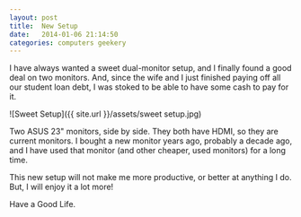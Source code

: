 ```yaml
---
layout: post
title:  New Setup
date:   2014-01-06 21:14:50
categories: computers geekery
---
```


I have always wanted a sweet dual-monitor setup, and I finally found a good deal on two monitors. And, since the wife and I just finished paying off all our student loan debt, I was stoked to be able to have some cash to pay for it. 

![Sweet Setup]({{ site.url }}/assets/sweet setup.jpg)

Two ASUS 23" monitors, side by side. They both have HDMI, so they are current monitors. I bought a new monitor years ago, probably a decade ago, and I have used that monitor (and other cheaper, used monitors) for a long time. 

This new setup will not make me more productive, or better at anything I do. But, I will enjoy it a lot more! 

Have a Good Life.